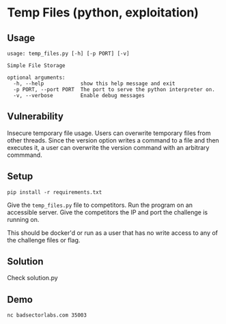 # Temp Files (python, exploitation)

## Usage

~~~
usage: temp_files.py [-h] [-p PORT] [-v]

Simple File Storage

optional arguments:
  -h, --help            show this help message and exit
  -p PORT, --port PORT  The port to serve the python interpreter on.
  -v, --verbose         Enable debug messages
~~~

## Vulnerability

Insecure temporary file usage. Users can overwrite temporary files from other threads. Since the version option writes a command to a file and then executes it, a user can overwrite the version command with an arbitrary commmand.

## Setup

~~~
pip install -r requirements.txt
~~~

Give the `temp_files.py` file to competitors. Run the program on an accessible server. Give the competitors the IP and port the challenge is running on.

This should be docker'd or run as a user that has no write access to any of the challenge files or flag.

## Solution

Check solution.py

## Demo

~~~bash
nc badsectorlabs.com 35003
~~~

